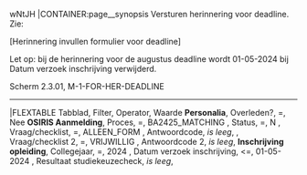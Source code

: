 wNtJH
|CONTAINER:page__synopsis
Versturen herinnering voor deadline. Zie:

[Herinnering invullen formulier voor deadline]

Let op: bij de herinnering voor de augustus deadline wordt 01-05-2024 bij Datum verzoek inschrijving verwijderd. 

Scherm 2.3.01, M-1-FOR-HER-DEADLINE
_____
|FLEXTABLE
Tabblad, Filter, Operator, Waarde
**Personalia**, Overleden?, =, Nee
**OSIRIS Aanmelding**, Proces, =, BA2425_MATCHING
, Status, =, N
, Vraag/checklist, =, ALLEEN_FORM
, Antwoordcode, *is leeg*,
, Vraag/checklist 2, =, VRIJWILLIG 
, Antwoordcode 2, *is leeg*,
**Inschrijving opleiding**, Collegejaar, =, 2024
, Datum verzoek inschrijving, <=, 01-05-2024
, Resultaat studiekeuzecheck, *is leeg*,